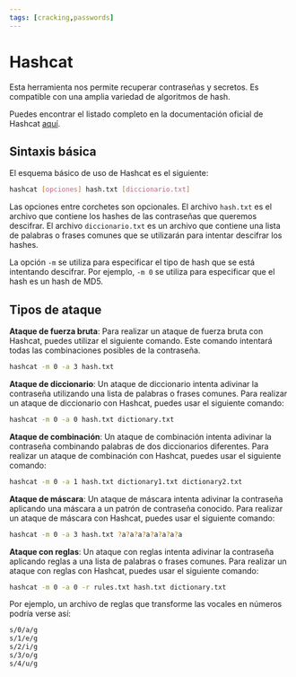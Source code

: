 ```yaml
---
tags: [cracking,passwords]
---
```


# Hashcat
Esta herramienta nos permite recuperar contraseñas y secretos. Es compatible con una amplia variedad de algoritmos de hash.

Puedes encontrar el listado completo en la documentación oficial de Hashcat [aquí](https://hashcat.net/hashcat/).


## Sintaxis básica
El esquema básico de uso de Hashcat es el siguiente:

```bash
hashcat [opciones] hash.txt [diccionario.txt]
```

Las opciones entre corchetes son opcionales. El archivo `hash.txt` es el archivo que contiene los hashes de las contraseñas que queremos descifrar. El archivo `diccionario.txt` es un archivo que contiene una lista de palabras o frases comunes que se utilizarán para intentar descifrar los hashes.

La opción `-m` se utiliza para especificar el tipo de hash que se está intentando descifrar. Por ejemplo, `-m 0` se utiliza para especificar que el hash es un hash de MD5.



## Tipos de ataque
**Ataque de fuerza bruta**: Para realizar un ataque de fuerza bruta con Hashcat, puedes utilizar el siguiente comando. Este comando intentará todas las combinaciones posibles de la contraseña.

```bash
hashcat -m 0 -a 3 hash.txt
```

**Ataque de diccionario**: Un ataque de diccionario intenta adivinar la contraseña utilizando una lista de palabras o frases comunes. Para realizar un ataque de diccionario con Hashcat, puedes usar el siguiente comando:

```bash
hashcat -m 0 -a 0 hash.txt dictionary.txt
```

**Ataque de combinación**: Un ataque de combinación intenta adivinar la contraseña combinando palabras de dos diccionarios diferentes. Para realizar un ataque de combinación con Hashcat, puedes usar el siguiente comando:

```bash
hashcat -m 0 -a 1 hash.txt dictionary1.txt dictionary2.txt
```

**Ataque de máscara**: Un ataque de máscara intenta adivinar la contraseña aplicando una máscara a un patrón de contraseña conocido. Para realizar un ataque de máscara con Hashcat, puedes usar el siguiente comando:

```bash
hashcat -m 0 -a 3 hash.txt ?a?a?a?a?a?a?a?a
```

**Ataque con reglas**: Un ataque con reglas intenta adivinar la contraseña aplicando reglas a una lista de palabras o frases comunes. Para realizar un ataque con reglas con Hashcat, puedes usar el siguiente comando:

```bash
hashcat -m 0 -a 0 -r rules.txt hash.txt dictionary.txt
```

Por ejemplo, un archivo de reglas que transforme las vocales en números podría verse así:

```bash rules.txt
s/0/a/g
s/1/e/g
s/2/i/g
s/3/o/g
s/4/u/g
```

